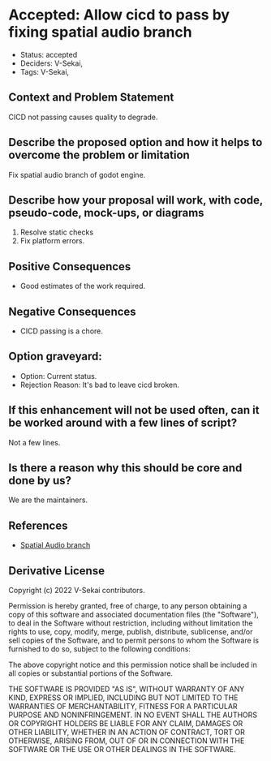 # Accepted: Allow cicd to pass by fixing spatial audio branch

- Status: accepted <!-- draft | rejected | accepted | deprecated | superseded by -->
- Deciders: V-Sekai,
- Tags: V-Sekai,

## Context and Problem Statement

CICD not passing causes quality to degrade.

## Describe the proposed option and how it helps to overcome the problem or limitation

Fix spatial audio branch of godot engine.

## Describe how your proposal will work, with code, pseudo-code, mock-ups, or diagrams

1. Resolve static checks
1. Fix platform errors.

## Positive Consequences <!-- optional -->

- Good estimates of the work required.

## Negative Consequences <!-- optional -->

- CICD passing is a chore.

## Option graveyard: <!-- same as above -->

- Option: Current status.
- Rejection Reason: It's bad to leave cicd broken.

## If this enhancement will not be used often, can it be worked around with a few lines of script?

Not a few lines.

## Is there a reason why this should be core and done by us?

We are the maintainers.

## References <!-- optional and numbers of links can vary -->

- [Spatial Audio branch](https://github.com/V-Sekai/godot/tree/feature/spatial-audio)

## Derivative License

Copyright (c) 2022 V-Sekai contributors.

Permission is hereby granted, free of charge, to any person obtaining a copy
of this software and associated documentation files (the "Software"), to deal
in the Software without restriction, including without limitation the rights
to use, copy, modify, merge, publish, distribute, sublicense, and/or sell
copies of the Software, and to permit persons to whom the Software is
furnished to do so, subject to the following conditions:

The above copyright notice and this permission notice shall be included in all
copies or substantial portions of the Software.

THE SOFTWARE IS PROVIDED "AS IS", WITHOUT WARRANTY OF ANY KIND, EXPRESS OR
IMPLIED, INCLUDING BUT NOT LIMITED TO THE WARRANTIES OF MERCHANTABILITY,
FITNESS FOR A PARTICULAR PURPOSE AND NONINFRINGEMENT. IN NO EVENT SHALL THE
AUTHORS OR COPYRIGHT HOLDERS BE LIABLE FOR ANY CLAIM, DAMAGES OR OTHER
LIABILITY, WHETHER IN AN ACTION OF CONTRACT, TORT OR OTHERWISE, ARISING FROM,
OUT OF OR IN CONNECTION WITH THE SOFTWARE OR THE USE OR OTHER DEALINGS IN THE
SOFTWARE.
